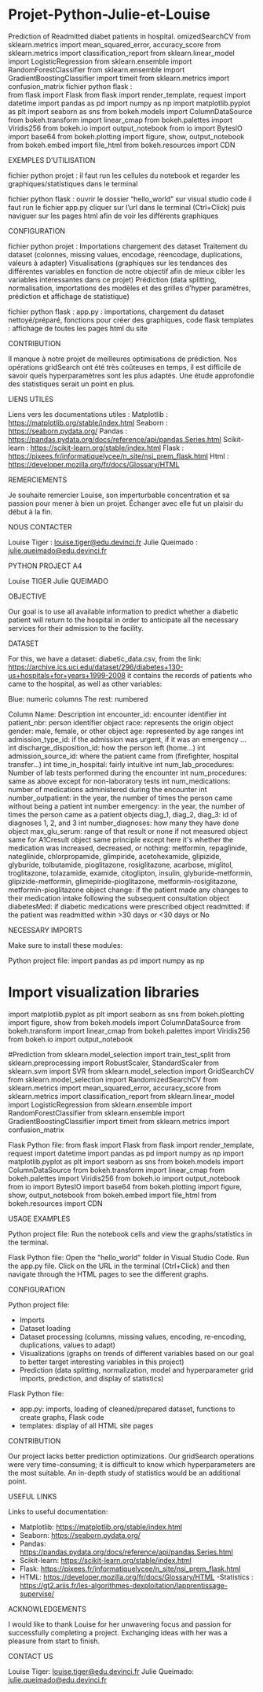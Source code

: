 # Projet-Python-Julie-et-Louise
Prediction of Readmitted diabet patients in hospital.
omizedSearchCV
from sklearn.metrics import mean_squared_error, accuracy_score
from sklearn.metrics import classification_report
from sklearn.linear_model import LogisticRegression
from sklearn.ensemble import RandomForestClassifier
from sklearn.ensemble import GradientBoostingClassifier
import timeit
from sklearn.metrics import confusion_matrix
fichier python flask :  
from flask import Flask
from flask import render_template, request
import datetime
import pandas as pd
import numpy as np
import matplotlib.pyplot as plt
import seaborn as sns
from bokeh.models import ColumnDataSource
from bokeh.transform import linear_cmap
from bokeh.palettes import Viridis256
from bokeh.io import output_notebook
from io import BytesIO
import base64
from bokeh.plotting import figure, show, output_notebook
from bokeh.embed import file_html
from bokeh.resources import CDN




EXEMPLES D’UTILISATION 


fichier python projet : 
il faut run les cellules du notebook et regarder les graphiques/statistiques dans le terminal


fichier python flask : 
ouvrir le dossier “hello_world” sur visual studio code 
il faut run le fichier app.py
cliquer sur l’url dans le terminal (Ctrl+Click) puis naviguer sur les pages html afin de voir les différents graphiques


CONFIGURATION


fichier python projet : 
Importations
chargement des dataset
Traitement du dataset (colonnes, missing values, encodage, réencodage, duplications, valeurs à adapter)
Visualisations (graphiques sur les tendances des différentes variables en fonction de notre objectif afin de mieux cibler les variables intéressantes dans ce projet)
Prédiction (data splitting, normalisation, importations des modèles et des grilles d'hyper paramètres, prédiction et affichage de statistique)


fichier python flask : 
app.py : importations, chargement du dataset nettoyé/préparé, fonctions pour créer des graphiques, code flask
templates : affichage de toutes les pages html du site




CONTRIBUTION


Il manque à notre projet de meilleures optimisations de prédiction.
Nos opérations gridSearch ont été très coûteuses en temps, il est difficile de savoir quels hyperparamètres sont les plus adaptés. 
Une étude approfondie des statistiques serait un point en plus.


LIENS UTILES 


Liens vers les documentations utiles : 
Matplotlib : https://matplotlib.org/stable/index.html
Seaborn : https://seaborn.pydata.org/
Pandas : https://pandas.pydata.org/docs/reference/api/pandas.Series.html
Scikit-learn : https://scikit-learn.org/stable/index.html
Flask : https://pixees.fr/informatiquelycee/n_site/nsi_prem_flask.html
Html : https://developer.mozilla.org/fr/docs/Glossary/HTML


REMERCIEMENTS


Je souhaite remercier Louise, son imperturbable concentration et sa passion pour mener à bien un projet.
Échanger avec elle fut un plaisir du début à la fin.




NOUS CONTACTER


Louise Tiger : louise.tiger@edu.devinci.fr 
Julie Queimado : julie.queimado@edu.devinci.fr














PYTHON PROJECT A4


Louise TIGER
Julie QUEIMADO


OBJECTIVE


Our goal is to use all available information to predict whether a diabetic patient will return to the hospital in order to anticipate all the necessary services for their admission to the facility.


DATASET


For this, we have a dataset: diabetic_data.csv, from the link: https://archive.ics.uci.edu/dataset/296/diabetes+130-us+hospitals+for+years+1999-2008
it contains the records of patients who came to the hospital, as well as other variables:


Blue: numeric columns
The rest: numbered


Column Name: Description
int encounter_id: encounter identifier
int patient_nbr: person identifier
object race: represents the origin
object gender: male, female, or other
object age: represented by age ranges
int admission_type_id: if the admission was urgent, if it was an emergency ...
int discharge_disposition_id: how the person left (home...)
int admission_source_id: where the patient came from (firefighter, hospital transfer...)
int time_in_hospital: fairly intuitive
int num_lab_procedures: Number of lab tests performed during the encounter
int num_procedures: same as above except for non-laboratory tests
int num_medications: number of medications administered during the encounter
int number_outpatient: in the year, the number of times the person came without being a patient
int number emergency: in the year, the number of times the person came as a patient
objects diag_1, diag_2, diag_3: id of diagnoses 1, 2, and 3
int number_diagnoses: how many they have done
object max_glu_serum: range of that result or none if not measured
object same for A1Cresult
object same principle except here it's whether the medication was increased, decreased, or nothing: metformin, repaglinide, nateglinide, chlorpropamide, glimpiride, acetohexamide, glipizide, glyburide, tolbutamide, pioglitazone, rosiglitazone, acarbose, miglitol, troglitazone, tolazamide, examide, citoglipton, insulin, glyburide-metformin, glipizide-metformin, glimepiride-pioglitazone, metformin-rosiglitazone, metformin-pioglitazone
object change: if the patient made any changes to their medication intake following the subsequent consultation
object diabetesMed: if diabetic medications were prescribed
object readmitted: if the patient was readmitted within >30 days or <30 days or No


NECESSARY IMPORTS


Make sure to install these modules:


Python project file:
import pandas as pd
import numpy as np


# Import visualization libraries
import matplotlib.pyplot as plt
import seaborn as sns
from bokeh.plotting import figure, show
from bokeh.models import ColumnDataSource
from bokeh.transform import linear_cmap
from bokeh.palettes import Viridis256
from bokeh.io import output_notebook


#Prediction
from sklearn.model_selection import train_test_split
from sklearn.preprocessing import RobustScaler, StandardScaler
from sklearn.svm import SVR
from sklearn.model_selection import GridSearchCV
from sklearn.model_selection import RandomizedSearchCV
from sklearn.metrics import mean_squared_error, accuracy_score
from sklearn.metrics import classification_report
from sklearn.linear_model import LogisticRegression
from sklearn.ensemble import RandomForestClassifier
from sklearn.ensemble import GradientBoostingClassifier
import timeit
from sklearn.metrics import confusion_matrix


Flask Python file:
from flask import Flask
from flask import render_template, request
import datetime
import pandas as pd
import numpy as np
import matplotlib.pyplot as plt
import seaborn as sns
from bokeh.models import ColumnDataSource
from bokeh.transform import linear_cmap
from bokeh.palettes import Viridis256
from bokeh.io import output_notebook
from io import BytesIO
import base64
from bokeh.plotting import figure, show, output_notebook
from bokeh.embed import file_html
from bokeh.resources import CDN




USAGE EXAMPLES


Python project file:
Run the notebook cells and view the graphs/statistics in the terminal.


Flask Python file:
Open the "hello_world" folder in Visual Studio Code.
Run the app.py file.
Click on the URL in the terminal (Ctrl+Click) and then navigate through the HTML pages to see the different graphs.


CONFIGURATION


Python project file:
- Imports
- Dataset loading
- Dataset processing (columns, missing values, encoding, re-encoding, duplications, values to adapt)
- Visualizations (graphs on trends of different variables based on our goal to better target interesting variables in this project)
- Prediction (data splitting, normalization, model and hyperparameter grid imports, prediction, and display of statistics)


Flask Python file:
- app.py: imports, loading of cleaned/prepared dataset, functions to create graphs, Flask code
- templates: display of all HTML site pages


CONTRIBUTION


Our project lacks better prediction optimizations.
Our gridSearch operations were very time-consuming; it is difficult to know which hyperparameters are the most suitable.
An in-depth study of statistics would be an additional point.


USEFUL LINKS


Links to useful documentation:
- Matplotlib: https://matplotlib.org/stable/index.html 
- Seaborn: https://seaborn.pydata.org/ 
- Pandas: https://pandas.pydata.org/docs/reference/api/pandas.Series.html 
- Scikit-learn: https://scikit-learn.org/stable/index.html 
- Flask: https://pixees.fr/informatiquelycee/n_site/nsi_prem_flask.html 
- HTML: https://developer.mozilla.org/fr/docs/Glossary/HTML 
-Statistics : https://gt2.ariis.fr/les-algorithmes-dexploitation/lapprentissage-supervise/




ACKNOWLEDGEMENTS


I would like to thank Louise for her unwavering focus and passion for successfully completing a project. Exchanging ideas with her was a pleasure from start to finish.


CONTACT US


Louise Tiger: louise.tiger@edu.devinci.fr 
Julie Queimado: julie.queimado@edu.devinci.fr
